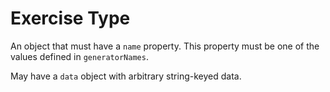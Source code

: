# Exercise Type

An object that must have a `name` property. This property must be one of the values defined in `generatorNames`.

May have a `data` object with arbitrary string-keyed data.